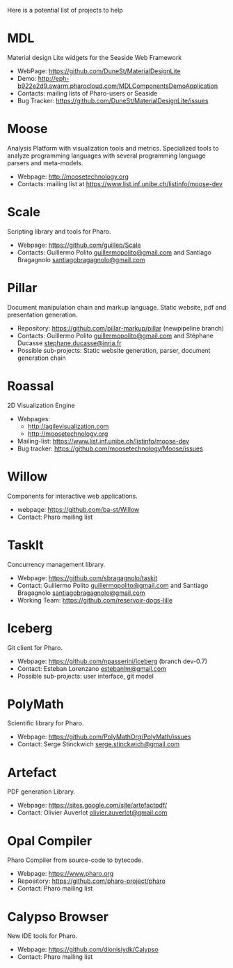 Here is a potential list of projects to help 

# MDL
Material design Lite widgets for the Seaside Web Framework
 - WebPage: https://github.com/DuneSt/MaterialDesignLite
 - Demo: http://eph-b922e2d9.swarm.pharocloud.com/MDLComponentsDemoApplication
 - Contacts: mailing lists of Pharo-users or Seaside
 - Bug Tracker: https://github.com/DuneSt/MaterialDesignLite/issues

# Moose
Analysis Platform with visualization tools and metrics. Specialized tools to analyze programming languages with several programming language parsers and meta-models.
 - Webpage: http://moosetechnology.org
 - Contacts: mailing list at https://www.list.inf.unibe.ch/listinfo/moose-dev

# Scale
Scripting library and tools for Pharo.
 - Webpage: https://github.com/guillep/Scale
 - Contacts: Guillermo Polito <guillermopolito@gmail.com> and Santiago Bragagnolo <santiagobragagnolo@gmail.com>

# Pillar
Document manipulation chain and markup language. Static website, pdf and presentation generation.
 - Repository: https://github.com/pillar-markup/pillar (newpipeline branch)
 - Contacts: Guillermo Polito <guillermopolito@gmail.com> and Stéphane Ducasse <stephane.ducasse@inria.fr>
 - Possible sub-projects: Static website generation, parser, document generation chain
 
# Roassal
2D Visualization Engine
 - Webpages: 
   - http://agilevisualization.com
   - http://moosetechnology.org
 - Mailing-list: https://www.list.inf.unibe.ch/listinfo/moose-dev
 - Bug tracker: https://github.com/moosetechnology/Moose/issues

# Willow
Components for interactive web applications.
 - webpage: https://github.com/ba-st/Willow
 - Contact: Pharo mailing list

# TaskIt
Concurrency management library.
  - Webpage: https://github.com/sbragagnolo/taskit
  - Contact: Guillermo Polito <guillermopolito@gmail.com> and Santiago Bragagnolo <santiagobragagnolo@gmail.com>
  - Working Team: https://github.com/reservoir-dogs-lille 
# Iceberg
Git client for Pharo.
  - Webpage: https://github.com/npasserini/iceberg (branch dev-0.7)
  - Contact: Esteban Lorenzano <estebanlm@gmail.com>
  - Possible sub-projects: user interface, git model

# PolyMath 
Scientific library for Pharo.
  - Webpage: https://github.com/PolyMathOrg/PolyMath/issues
  - Contact: Serge Stinckwich <serge.stinckwich@gmail.com>	

# Artefact	
PDF generation Library.
  - Webpage: https://sites.google.com/site/artefactpdf/
  - Contact: Olivier Auverlot <olivier.auverlot@gmail.com>
  
# Opal Compiler
Pharo Compiler from source-code to bytecode.
  - Webpage: https://www.pharo.org
  - Repository: https://github.com/pharo-project/pharo
  - Contact: Pharo mailing list
  
# Calypso Browser
New IDE tools for Pharo.
  - Webpage: https://github.com/dionisiydk/Calypso
  - Contact: Pharo mailing list
